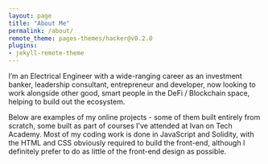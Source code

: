 ```yaml
---
layout: page
title: "About Me"
permalink: /about/
remote_theme: pages-themes/hacker@v0.2.0
plugins:
- jekyll-remote-theme
---
```


I’m an Electrical Engineer with a wide-ranging career as an investment banker, leadership consultant, entrepreneur and developer, now looking to work alongside other good, smart people in the DeFi / Blockchain space, helping to build out the ecosystem.

Below are examples of my online projects - some of them built entirely from scratch, some built as part of courses I've attended at Ivan on Tech Academy. Most of my coding work is done in JavaScript and Solidity, with the HTML and CSS obviously required to build the front-end, although I definitely prefer to do as little of the front-end design as possible.